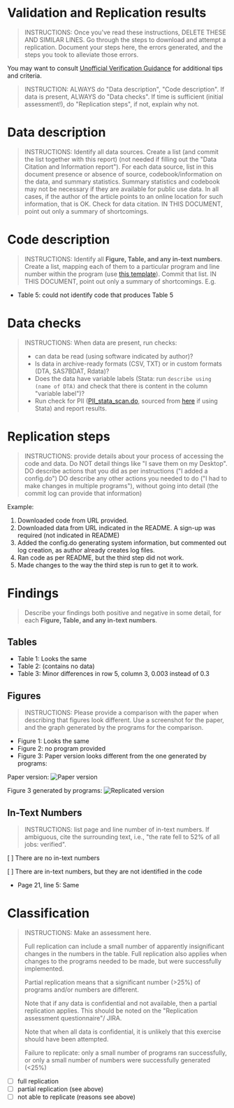 # Validation and Replication results
> INSTRUCTIONS: Once you've read these instructions, DELETE THESE AND SIMILAR LINES.
> Go through the steps to download and attempt a replication. Document your steps here, the errors generated, and the steps you took to alleviate those errors.

You may want to consult [Unofficial Verification Guidance](https://social-science-data-editors.github.io/guidance/Verification_guidance.html) for additional tips and criteria.

> INSTRUCTION: ALWAYS do "Data description", "Code description". If data is present, ALWAYS do "Data checks". If time is sufficient (initial assessment!), do "Replication steps", if not, explain why not.

Data description
================

> INSTRUCTIONS: Identify all data sources. Create a list (and commit the list together with this report) (not needed if filling out the "Data Citation and Information report"). For each data source, list in this document presence or absence of source, codebook/information on the data, and summary statistics. Summary statistics and codebook may not be necessary if they are available for public use data. In all cases, if the author of the article points to an online location for such information, that is OK. Check for data citation. IN THIS DOCUMENT, point out only a summary of shortcomings.

Code description
================
> INSTRUCTIONS: Identify all **Figure, Table, and any in-text numbers**. Create a list, mapping each of them to a particular program and line number within the program (use [this template](code-check-TEMPLATE.xlsx)). Commit that list. IN THIS DOCUMENT, point out only a summary of shortcomings. E.g.

- Table 5: could not identify code that produces Table 5

Data checks
===========
> INSTRUCTIONS: When data are present, run checks:
> - can data be read (using software indicated by author)?
> - Is data in archive-ready formats (CSV, TXT) or in custom formats (DTA, SAS7BDAT, Rdata)?
> - Does the data have variable labels (Stata: run `describe using (name of DTA)` and check that there is content in the column "variable label")?
> - Run check for PII ([PII_stata_scan.do](PII_stata_scan.do), sourced from [here](https://github.com/J-PAL/stata_PII_scan) if using Stata) and report results.

Replication steps
=================
> INSTRUCTIONS: provide details about your process of accessing the code and data.
> Do NOT detail things like "I save them on my Desktop".
> DO describe actions   that you did  as per instructions ("I added a config.do")
> DO describe any other actions you needed to do ("I had to make changes in multiple programs"), without going into detail (the commit log can provide that information)

Example:
1. Downloaded code from URL provided.
2. Downloaded data from URL indicated in the README. A sign-up was required (not indicated in README)
3. Added the config.do generating system information, but commented out log creation, as author already creates log files.
4. Ran code as per README, but the third step did not work.
5. Made changes to the way the third step is run to get it to work.

Findings
========
> Describe your findings both positive and negative in some detail, for each **Figure, Table, and any in-text numbers**.

## Tables
- Table 1: Looks the same
- Table 2: (contains no data)
- Table 3: Minor differences in row 5, column 3, 0.003 instead of 0.3

## Figures
> INSTRUCTIONS: Please provide a comparison with the paper when describing that figures look different. Use a screenshot for the paper, and the graph generated by the programs for the comparison. 
- Figure 1: Looks the same
- Figure 2: no program provided
- Figure 3: Paper version looks different from the one generated by programs:

Paper version:
![Paper version](https://images.pexels.com/photos/356378/pexels-photo-356378.jpeg?cs=srgb&dl=adorable-animal-breed-356378.jpg&fm=jpg)

Figure 3 generated by programs:
![Replicated version](https://vignette.wikia.nocookie.net/garfield/images/a/ac/OdieCharacter.jpg/revision/latest/scale-to-width-down/544?cb=20161218045212)

## In-Text Numbers
> INSTRUCTIONS: list page and line number of in-text numbers. If ambiguous, cite the surrounding text, i.e., "the rate fell to 52% of all jobs: verified".

[ ] There are no in-text numbers

[ ] There are in-text numbers, but they are not identified in the code
- Page 21, line 5: Same


Classification
==============
> INSTRUCTIONS: Make an assessment here.
>
> Full replication can include a small number of apparently insignificant changes in the numbers in the table. Full replication also applies when changes to the programs needed to be made, but were successfully implemented.
>
> Partial replication means that a significant number (>25%) of programs and/or numbers are different.
>
> Note that if any data is confidential and not available, then a partial replication applies. This should be noted on the "Replication assessment questionnaire"/ JIRA.
>
> Note that when all data is confidential, it is unlikely that this exercise should have been attempted.
>
> Failure to replicate: only a small number of programs ran successfully, or only a small number of numbers were successfully generated (<25%)

- [ ] full replication
- [ ] partial replication (see above)
- [ ] not able to replicate (reasons see above)
